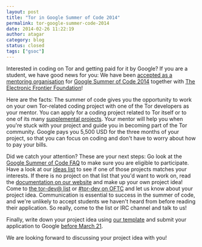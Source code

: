 ```yaml
---
layout: post
title: "Tor in Google Summer of Code 2014"
permalink: tor-google-summer-code-2014
date: 2014-02-26 11:22:19
author: atagar
category: blog
status: closed
tags: ["gsoc"]
---
```


Interested in coding on Tor and getting paid for it by Google? If you are a student, we have good news for you: We have been [accepted as a mentoring organisation](https://www.google-melange.com/gsoc/org2/google/gsoc2014/tor) for [Google Summer of Code 2014](https://www.google-melange.com/gsoc/homepage/google/gsoc2014) together with [The Electronic Frontier Foundation](https://www.eff.org/)!

Here are the facts: The summer of code gives you the opportunity to work on your own Tor-related coding project with one of the Tor developers as your mentor. You can apply for a coding project related to Tor itself or to one of its many [supplemental projects](https://www.torproject.org/getinvolved/volunteer.html.en#Projects). Your mentor will help you when you're stuck with your project and guide you in becoming part of the Tor community. Google pays you 5,500 USD for the three months of your project, so that you can focus on coding and don't have to worry about how to pay your bills.

Did we catch your attention? These are your next steps: Go look at the [Google Summer of Code FAQ](https://www.google-melange.com/gsoc/document/show/gsoc_program/google/gsoc2014/help_page) to make sure you are eligible to participate. Have a look at our [ideas list](https://www.torproject.org/about/gsoc.html.en#Ideas) to see if one of those projects matches your interests. If there is no project on that list that you'd want to work on, read the [documentation on our website](https://www.torproject.org/docs/documentation.html.en#UpToSpeed) and make up your own project idea! Come to [the tor-dev@ list](https://lists.torproject.org/cgi-bin/mailman/listinfo/tor-dev/) or [\#tor-dev on OFTC](https://www.torproject.org/about/contact.html.en#irc) and let us know about your project idea. Communication is essential to success in the summer of code, and we're unlikely to accept students we haven't heard from before reading their application. So really, come to the list or IRC channel and talk to us!

Finally, write down your project idea using [our template](https://www.torproject.org/about/gsoc.html.en#Template) and submit your application to Google [before March 21](https://www.google-melange.com/gsoc/document/show/gsoc_program/google/gsoc2014/help_page#8._When_can_I_apply_for_Google_Summer_of).

We are looking forward to discussing your project idea with you!
